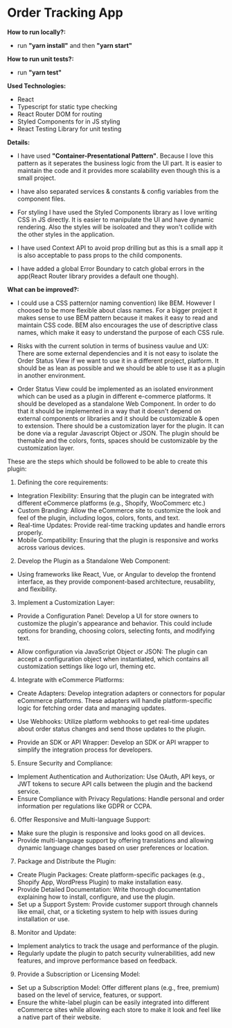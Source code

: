 # Order Tracking App

**How to run locally?:**

- run **"yarn install"** and then **"yarn start"**

**How to run unit tests?:**

- run **"yarn test"**

**Used Technologies:**

- React
- Typescript for static type checking
- React Router DOM for routing
- Styled Components for in JS styling
- React Testing Library for unit testing

**Details:**

- I have used **"Container-Presentational Pattern"**. Because I love this pattern as it seperates the business logic from the UI part. It is easier to maintain the code and it provides more scalability even though this is a small project.

- I have also separated services & constants & config variables from the component files.

- For styling I have used the Styled Components library as I love writing CSS in JS directly. It is easier to manipulate the UI and have dynamic rendering. Also the styles will be isoloated and they won't collide with the other styles in the application.

- I have used Context API to avoid prop drilling but as this is a small app it is also acceptable to pass props to the child components.

- I have added a global Error Boundary to catch global errors in the app(React Router library provides a default one though).

**What can be improved?:**

- I could use a CSS pattern(or naming convention) like BEM. However I choosed to be more flexible about class names. For a bigger project it makes sense to use BEM pattern because it makes it easy to read and maintain CSS code. BEM also encourages the use of descriptive class names, which make it easy to understand the purpose of each CSS rule.

- Risks with the current solution in terms of business vaulue and UX: There are some external dependencies and it is not easy to isolate the Order Status View if we want to use it in a different project, platform. It should be as lean as possible and we should be able to use it as a plugin in another environment.

- Order Status View could be implemented as an isolated environment which can be used as a plugin in different e-commerce platforms. It should be developed as a standalone Web Component. In order to do that it should be implemented in a way that it doesn't depend on external components or libraries and it should be customizable & open to extension. There should be a customization layer for the plugin. It can be done via a regular Javascript Object or JSON. The plugin should be themable and the colors, fonts, spaces should be customizable by the customization layer.

These are the steps which should be followed to be able to create this plugin:

1. Defining the core requirements:

- Integration Flexibility: Ensuring that the plugin can be integrated with different eCommerce platforms (e.g., Shopify, WooCommerc etc.)
- Custom Branding: Allow the eCommerce site to customize the look and feel of the plugin, including logos, colors, fonts, and text.
- Real-time Updates: Provide real-time tracking updates and handle errors properly.
- Mobile Compatibility: Ensuring that the plugin is responsive and works across various devices.

2. Develop the Plugin as a Standalone Web Component:

- Using frameworks like React, Vue, or Angular to develop the frontend interface, as they provide component-based architecture, reusability, and flexibility.

3. Implement a Customization Layer:

- Provide a Configuration Panel: Develop a UI for store owners to customize the plugin's appearance and behavior. This could include options for branding, choosing colors, selecting fonts, and modifying text.

- Allow configuration via JavaScript Object or JSON: The plugin can accept a configuration object when instantiated, which contains all customization settings like logo url, theming etc.

4. Integrate with eCommerce Platforms:

- Create Adapters: Develop integration adapters or connectors for popular eCommerce platforms. These adapters will handle platform-specific logic for fetching order data and managing updates.

- Use Webhooks: Utilize platform webhooks to get real-time updates about order status changes and send those updates to the plugin.

- Provide an SDK or API Wrapper: Develop an SDK or API wrapper to simplify the integration process for developers.

5. Ensure Security and Compliance:

- Implement Authentication and Authorization: Use OAuth, API keys, or JWT tokens to secure API calls between the plugin and the backend service.
- Ensure Compliance with Privacy Regulations: Handle personal and order information per regulations like GDPR or CCPA.

6. Offer Responsive and Multi-language Support:

- Make sure the plugin is responsive and looks good on all devices.
- Provide multi-language support by offering translations and allowing dynamic language changes based on user preferences or location.

7. Package and Distribute the Plugin:

- Create Plugin Packages: Create platform-specific packages (e.g., Shopify App, WordPress Plugin) to make installation easy.
- Provide Detailed Documentation: Write thorough documentation explaining how to install, configure, and use the plugin.
- Set up a Support System: Provide customer support through channels like email, chat, or a ticketing system to help with issues during installation or use.

8. Monitor and Update:

- Implement analytics to track the usage and performance of the plugin.
- Regularly update the plugin to patch security vulnerabilities, add new features, and improve performance based on feedback.

9. Provide a Subscription or Licensing Model:

- Set up a Subscription Model: Offer different plans (e.g., free, premium) based on the level of service, features, or support.
- Ensure the white-label plugin can be easily integrated into different eCommerce sites while allowing each store to make it look and feel like a native part of their website.
